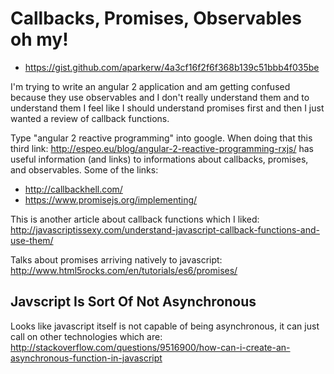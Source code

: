 Callbacks, Promises, Observables oh my!
=======================================

- https://gist.github.com/aparkerw/4a3cf16f2f6f368b139c51bbb4f035be

I'm trying to write an angular 2 application and am getting confused because
they use observables and I don't really understand them and to understand them
I feel like I should understand promises first and then I just wanted a review
of callback functions.

Type "angular 2 reactive programming" into google. When doing that this third
link: http://espeo.eu/blog/angular-2-reactive-programming-rxjs/ has useful
information (and links) to informations about callbacks, promises, and
observables. Some of the links:

- http://callbackhell.com/
- https://www.promisejs.org/implementing/

This is another article about callback functions which I liked:
http://javascriptissexy.com/understand-javascript-callback-functions-and-use-them/

Talks about promises arriving natively to javascript:
http://www.html5rocks.com/en/tutorials/es6/promises/

Javscript Is Sort Of Not Asynchronous
-------------------------------------

Looks like javascript itself is not capable of being asynchronous, it can just
call on other technologies which are:
http://stackoverflow.com/questions/9516900/how-can-i-create-an-asynchronous-function-in-javascript
